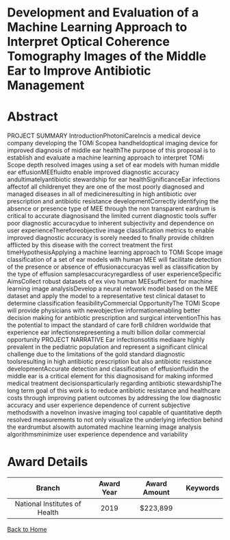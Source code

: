 
Development and Evaluation of a Machine Learning Approach to Interpret Optical Coherence Tomography Images of the Middle Ear to Improve Antibiotic Management
=============================================================================================================================================================

# Abstract


PROJECT SUMMARY IntroductionPhotoniCareIncis a medical device company developing the TOMi Scopea handheldoptical imaging device for improved diagnosis of middle ear healthThe purpose of this proposal is to establish and evaluate a machine learning approach to interpret TOMi Scope depth resolved images using a set of ear models with human middle ear effusionMEEfluidto enable improved diagnostic accuracy andultimatelyantibiotic stewardship for ear healthSignificanceEar infections affectof all childrenyet they are one of the most poorly diagnosed and managed diseases in all of medicineresulting in high antibiotic over prescription and antibiotic resistance developmentCorrectly identifying the absence or presence type of MEE through the non transparent eardrum is critical to accurate diagnosisand the limited current diagnostic tools suffer poor diagnostic accuracydue to inherent subjectivity and dependence on user experienceThereforeobjective image classification metrics to enable improved diagnostic accuracy is sorely needed to finally provide children afflicted by this disease with the correct treatment the first timeHypothesisApplying a machine learning approach to TOMi Scope image classification of a set of ear models with human MEE will facilitate detection of the presence or absence of effusionaccuracyas well as classification by the type of effusion samplesaccuracyregardless of user experienceSpecific AimsCollect robust datasets of ex vivo human MEEsufficient for machine learning image analysisDevelop a neural network model based on the MEE dataset and apply the model to a representative test clinical dataset to determine classification feasibilityCommercial OpportunityThe TOMi Scope will provide physicians with newobjective informationenabling better decision making for antibiotic prescription and surgical interventionThis has the potential to impact the standard of care forB children worldwide that experience ear infectionsrepresenting a multi billion dollar commercial opportunity PROJECT NARRATIVE Ear infectionsotitis mediaare highly prevalent in the pediatric population and represent a significant clinical challenge due to the limitations of the gold standard diagnostic toolsresulting in high antibiotic prescription but also antibiotic resistance developmentAccurate detection and classification of effusionfluidin the middle ear is a critical element for this diagnosisand for making informed medical treatment decisionsparticularly regarding antibiotic stewardshipThe long term goal of this work is to reduce antibiotic resistance and healthcare costs through improving patient outcomes by addressing the low diagnostic accuracy and user experience dependence of current subjective methodswith a novelnon invasive imaging tool capable of quantitative depth resolved measurements to not only visualize the underlying infection behind the eardrumbut alsowith automated machine learning image analysis algorithmsminimize user experience dependence and variability  

# Award Details

|Branch|Award Year|Award Amount|Keywords|
| :---: | :---: | :---: | :---: |
|National Institutes of Health|2019|$223,899||
  
  


[Back to Home](https://github.com/chrischow/dod_sbir_awards#2419)